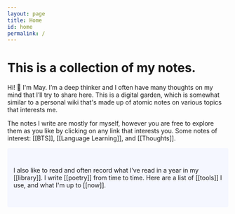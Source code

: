 ```yaml
---
layout: page
title: Home
id: home
permalink: /
---
```


# This is a collection of my notes.

<p>Hi! 👋 I'm May. I’m a deep thinker and I often have many thoughts on my mind that I’ll try to share here. This is a digital garden, which is somewhat similar to a personal wiki that's made up of atomic notes on various topics that interests me. 

The notes I write are mostly for myself, however you are free to explore them as you like by clicking on any link that interests you. Some notes of interest: [[BTS]], [[Language Learning]], and [[Thoughts]].</p>


<p style="padding: 3em 1em; background: #f5f7ff; border-radius: 4px;">
  I also like to read and often record what I’ve read in a year in my [[library]]. I write [[poetry]] from time to time. 
  Here are a list of [[tools]] I use, and what I'm up to [[now]]. 
</p>


<style>
  .wrapper {
    max-width: 58em;
  }
</style>

